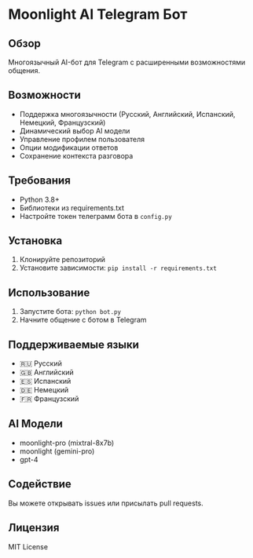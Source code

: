# Moonlight AI Telegram Бот

## Обзор

Многоязычный AI-бот для Telegram с расширенными возможностями общения.

## Возможности

- Поддержка многоязычности (Русский, Английский, Испанский, Немецкий, Французский)
- Динамический выбор AI модели
- Управление профилем пользователя
- Опции модификации ответов
- Сохранение контекста разговора

## Требования

- Python 3.8+
- Библиотеки из requirements.txt
- Настройте токен телеграмм бота в  `config.py`

## Установка

1. Клонируйте репозиторий
2. Установите зависимости: `pip install -r requirements.txt`

## Использование

1. Запустите бота: `python bot.py`
2. Начните общение с ботом в Telegram

## Поддерживаемые языки

- 🇷🇺 Русский
- 🇬🇧 Английский
- 🇪🇸 Испанский
- 🇩🇪 Немецкий
- 🇫🇷 Французский

## AI Модели

- moonlight-pro (mixtral-8x7b)
- moonlight (gemini-pro)
- gpt-4

## Содействие

Вы можете открывать issues или присылать pull requests.

## Лицензия

MIT License
